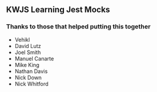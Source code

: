 ## KWJS Learning Jest Mocks

### Thanks to those that helped putting this together

- Vehikl
- David Lutz
- Joel Smith
- Manuel Canarte
- Mike King
- Nathan Davis
- Nick Down
- Nick Whitford
